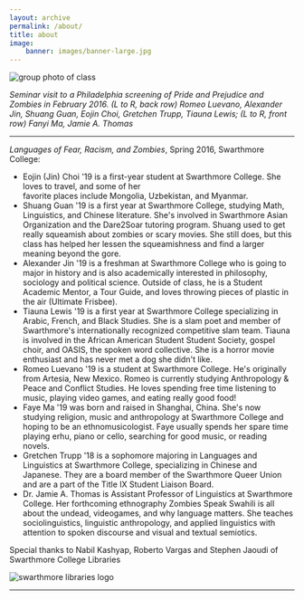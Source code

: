 ```yaml
---
layout: archive
permalink: /about/
title: about
image:
    banner: images/banner-large.jpg
---
```


![group photo of class](../images/group-photo-compressed.jpg)

*Seminar visit to a Philadelphia screening of Pride and Prejudice and Zombies in February 2016. (L to R, back row) Romeo Luevano, Alexander Jin, Shuang Guan, Eojin Choi, Gretchen Trupp, Tiauna Lewis; (L to R, front row) Fanyi Ma, Jamie A. Thomas*
<hr/>



*Languages of Fear, Racism, and Zombies*, Spring 2016, Swarthmore College:

- Eojin (Jin) Choi '19 is a first-year student at Swarthmore College. She loves to travel, and some of her 	
  favorite places include Mongolia, Uzbekistan, and Myanmar.
- Shuang Guan '19 is a first year at Swarthmore College, studying Math, Linguistics, and Chinese literature. She's 
  involved in Swarthmore Asian Organization and the Dare2Soar tutoring program. Shuang used to get really squeamish about zombies or scary movies. She still does, but this class has helped her lessen the squeamishness and find a larger meaning beyond the gore.
- Alexander Jin '19 is a freshman at Swarthmore College who is going to major in history and is also academically 
  interested in philosophy, sociology and political science. Outside of class, he is a Student Academic Mentor, a Tour Guide, and loves throwing pieces of plastic in the air (Ultimate Frisbee).
- Tiauna Lewis '19 is a first year at Swarthmore College specializing in Arabic, French, and Black Studies. She is 
  a slam poet and member of Swarthmore's internationally recognized competitive slam team. Tiauna is involved in the African American Student Student Society, gospel choir, and OASIS, the spoken word collective. She is a horror movie enthusiast and has never met a dog she didn't like.
- Romeo Luevano '19 is a student at Swarthmore College. He's originally from Artesia, New Mexico. Romeo is 
  currently studying Anthropology & Peace and Conflict Studies. He loves spending free time listening to music, playing video games, and eating really good food! 
- Faye Ma '19 was born and raised in Shanghai, China. She's now studying religion, music and anthropology at 
  Swarthmore College and hoping to be an ethnomusicologist. Faye usually spends her spare time playing erhu, piano or cello, searching for good music, or reading novels.
- Gretchen Trupp '18 is a sophomore majoring in Languages and Linguistics at Swarthmore College, specializing in 
  Chinese and Japanese. They are a board member of the Swarthmore Queer Union and are a part of the Title IX Student Liaison Board.
- Dr. Jamie A. Thomas is Assistant Professor of Linguistics at Swarthmore College. Her forthcoming ethnography 
  Zombies Speak Swahili is all about the undead, videogames, and why language matters. She teaches sociolinguistics, linguistic anthropology, and applied linguistics with attention to spoken discourse and visual and textual semiotics.

Special thanks to Nabil Kashyap, Roberto Vargas and Stephen Jaoudi of Swarthmore College Libraries

![swarthmore libraries logo](../images/logo-mccabe-web.png)

<hr/>